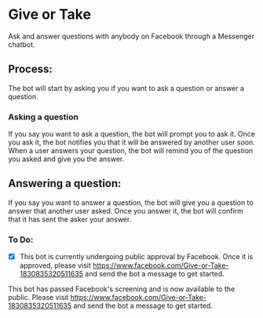 # Give or Take  
Ask and answer questions with anybody on Facebook through a Messenger chatbot.

## Process:
The bot will start by asking you if you want to ask a question or answer a question.
### Asking a question
If you say you want to ask a question, the bot will prompt you to ask it. Once you ask it, the bot notifies you that it will be answered by another user soon.
When a user answers your question, the bot will remind you of the question you asked and give you the answer.

## Answering a question: 
If you say you want to answer a question, the bot will give you a question to answer that another user asked.
Once you answer it, the bot will confirm that it has sent the asker your answer.

### To Do:     
- [x] This bot is currently undergoing public approval by Facebook. Once it is approved, please visit https://www.facebook.com/Give-or-Take-1830835320511635 and send the bot a message to get started.

This bot has passed Facebook's screening and is now available to the public. Please visit https://www.facebook.com/Give-or-Take-1830835320511635 and send the bot a message to get started.
